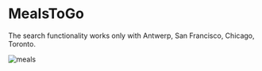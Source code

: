 # MealsToGo

The search functionality works only with Antwerp, San Francisco, Chicago, Toronto.




![meals](https://user-images.githubusercontent.com/53224914/137881998-873ccd37-49a2-42d2-b4d0-760c2d4fa6bf.gif)
